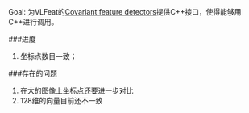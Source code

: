 Goal: 为VLFeat的[Covariant feature detectors](http://www.vlfeat.org/api/covdet.html)提供C++接口，使得能够用C++进行调用。

###进度
1. 坐标点数目一致；

###存在的问题
1. 在大的图像上坐标点还要进一步对比
2. 128维的向量目前还不一致
